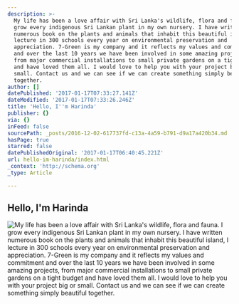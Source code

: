 ```yaml
---
description: >-
  My life has been a love affair with Sri Lanka's wildlife, flora and fauna. I
  grow every indigenous Sri Lankan plant in my own nursery. I have written
  numerous book on the plants and animals that inhabit this beautiful island, I
  lecture in 300 schools every year on environmental preservation and
  appreciation. 7-Green is my company and it reflects my values and commitment
  and over the last 10 years we have been involved in some amazing projects,
  from major commercial installations to small private gardens on a tight budget
  and have loved them all. I would love to help you with your project big or
  small. Contact us and we can see if we can create something simply beautiful
  together. 
author: []
datePublished: '2017-01-17T07:33:27.141Z'
dateModified: '2017-01-17T07:33:26.246Z'
title: 'Hello, I''m Harinda'
publisher: {}
via: {}
inFeed: false
sourcePath: _posts/2016-12-02-617737fd-c13a-4a59-b791-d9a17a420b34.md
hasPage: true
starred: false
datePublishedOriginal: '2017-01-17T06:40:45.221Z'
url: hello-im-harinda/index.html
_context: 'http://schema.org'
_type: Article

---
```

## Hello, I'm Harinda
![My life has been a love affair with Sri Lanka's wildlife, flora and fauna. I grow every indigenous Sri Lankan plant in my own nursery. I have written numerous book on the plants and animals that inhabit this beautiful island, I lecture in 300 schools every year on environmental preservation and appreciation. 7-Green is my company and it reflects my values and commitment and over the last 10 years we have been involved in some amazing projects, from major commercial installations to small private gardens on a tight budget and have loved them all. I would love to help you with your project big or small. Contact us and we can see if we can create something simply beautiful together. ](https://s3-us-west-2.amazonaws.com/the-grid-img/p/44b9cf66aaae0673ab2d913882630d7432aefe59.jpg)